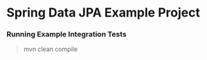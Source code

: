Spring Data JPA Example Project
===============================

### Running Example Integration Tests
>mvn clean compile
